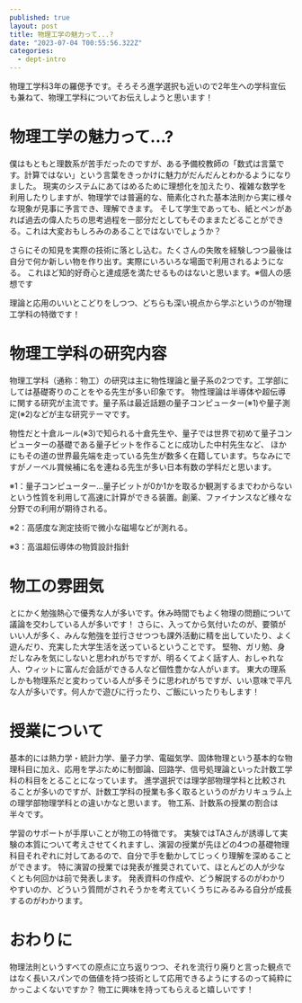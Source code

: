 ```yaml
---
published: true
layout: post
title: 物理工学の魅力って...?
date: "2023-07-04 T00:55:56.322Z"
categories:
  - dept-intro
---
```


物理工学科3年の羅偲予です。そろそろ進学選択も近いので2年生への学科宣伝も兼ねて、物理工学科についてお伝えしようと思います！


# 物理工学の魅力って...?
僕はもともと理数系が苦手だったのですが、ある予備校教師の「数式は言葉です。計算ではない」という言葉をきっかけに魅力がだんだんとわかるようになりました。
現実のシステムにあてはめるために理想化を加えたり、複雑な数学を利用したりしますが、物理学では普遍的な、簡素化された基本法則から実に様々な現象が見事に予言でき、理解できます。
そして学生であっても、紙とペンがあれば過去の偉人たちの思考過程を一部分だとしてもそのままたどることができる。これは大変おもしろみのあることではないでしょうか？

さらにその知見を実際の技術に落とし込む。たくさんの失敗を経験しつつ最後は自分で何か新しい物を作り出す。実際にいろいろな場面で利用されるようになる。
これほど知的好奇心と達成感を満たせるものはないと思います。※個人の感想です

理論と応用のいいとこどりをしつつ、どちらも深い視点から学ぶというのが物理工学科の特徴です！


# 物理工学科の研究内容
物理工学科（通称：物工）の研究は主に物性理論と量子系の2つです。​工学部にしては基礎寄りのことをやる先生が多い印象です。
物性理論は半導体や超伝導に関する研究が主流です。量子系は最近話題の量子コンピューター(※1)や量子測定(※2)などが主な研究テーマです。

物性だと十倉ルール(※3)で知られる十倉先生や、量子では世界で初めて量子コンピューターの基礎である量子ビットを作ることに成功した中村先生など、
ほかにもその道の世界最先端を走っている先生が数多く在籍しています。ちなみにですがノーベル賞候補に名を連ねる先生が多い日本有数の学科だと思います。

※1：量子コンピューター​…​量子ビットが0か1かを取るか観測するまでわからないという性質を利用して高速に計算ができる装置。創薬、ファイナンスなど様々な分野での利用が期待される。

※2：高感度な測定技術で微小な磁場などが測れる。

※3：高温超伝導体の物質設計指針


# 物工の雰囲気
とにかく勉強熱心で優秀な人が多いです。休み時間でもよく物理の問題について議論を交わしている人が多いです！
さらに、入ってから気付いたのが、要領がいい人が多く、みんな勉強を並行させつつも課外活動に精を出していたり、よく遊んだり、充実した大学生活を送っているということです。
堅物、ガリ勉、身だしなみを気にしないと思われがちですが、明るくてよく話す人、おしゃれな人、ウィットに富んだ会話ができる人など個性豊かな人がいます。
東大の理系しかも物理系だと変わっている人が多そうに思われがちですが、いい意味で平凡な人が多いです。何人かで遊びに行ったり、ご飯にいったりもします！


# 授業について
基本的には熱力学・統計力学、量子力学、電磁気学、固体物理という基本的な物理科目に加え、応用を学ぶために制御論、回路学、信号処理論といった計数工学科の科目をとることになっています。
進学選択では理学部物理学科と比較されることが多いのですが、計数工学科の授業も多く取るというのがカリキュラム上の理学部物理学科との違いかなと思います。
物工系、計数系の授業の割合は半々です。

学習のサポートが手厚いことが物工の特徴です。
実験ではTAさんが誘導して実験の本質について考えさせてくれますし、演習の授業が先ほどの4つの基礎物理科目それぞれに対してあるので、自分で手を動かしてじっくり理解を深めることができます。
特に演習の授業では発表が推奨されていて、ほとんどの人が少なくとも何回かは前で発表します。
発表資料の作成や、どう解説するのがわかりやすいのか、どういう質問がされそうかを考えていくうちにみるみる自分が成長するのがわかります。


# おわりに
物理法則というすべての原点に立ち返りつつ、それを流行り廃りと言った観点ではなく長いスパンでの価値を持つ技術として応用できるようにするのって純粋にかっこよくないですか？
物工に興味を持ってもらえると嬉しいです！
